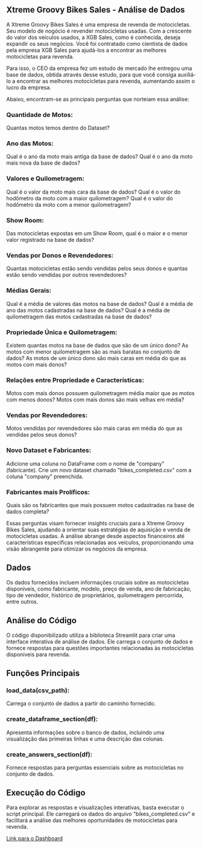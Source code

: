 ## Xtreme Groovy Bikes Sales - Análise de Dados

A Xtreme Groovy Bikes Sales é uma empresa de revenda de motocicletas. Seu modelo de nogócio é revender motocicletas usadas. Com a crescente do valor dos veículos usados, a XGB Sales, como é conhecida, deseja expandir os seus negócios. Você foi contratado como cientista de dados pela empresa XGB Sales para ajudá-los a encontrar as melhores motocicletas para revenda. 

Para isso, o CEO da empresa fez um estudo de mercado lhe entregou uma base de dados, obtida através desse estudo, para que você consiga auxiliá-lo a encontrar as melhores motocicletas para revenda, aumentando assim o lucro da empresa.

Abaixo, encontram-se as principais perguntas que norteiam essa análise:

### Quantidade de Motos:

Quantas motos temos dentro do Dataset?

###  Ano das Motos:

Qual é o ano da moto mais antiga da base de dados?
Qual é o ano da moto mais nova da base de dados?

### Valores e Quilometragem:

Qual é o valor da moto mais cara da base de dados?
Qual é o valor do hodômetro da moto com a maior quilometragem?
Qual é o valor do hodômetro da moto com a menor quilometragem?

### Show Room:

Das motocicletas expostas em um Show Room, qual é o maior e o menor valor registrado na base de dados?

### Vendas por Donos e Revendedores:

Quantas motocicletas estão sendo vendidas pelos seus donos e quantas estão sendo vendidas por outros revendedores?

### Médias Gerais:

Qual é a média de valores das motos na base de dados?
Qual é a média de ano das motos cadastradas na base de dados?
Qual é a média de quilometragem das motos cadastradas na base de dados?

### Propriedade Única e Quilometragem:

Existem quantas motos na base de dados que são de um único dono?
As motos com menor quilometragem são as mais baratas no conjunto de dados?
As motos de um único dono são mais caras em média do que as motos com mais donos?

### Relações entre Propriedade e Características:

Motos com mais donos possuem quilometragem média maior que as motos com menos donos?
Motos com mais donos são mais velhas em média?

### Vendas por Revendedores:

Motos vendidas por revendedores são mais caras em média do que as vendidas pelos seus donos?

### Novo Dataset e Fabricantes:

Adicione uma coluna no DataFrame com o nome de "company" (fabricante).
Crie um novo dataset chamado "bikes_completed.csv" com a coluna "company" preenchida.

### Fabricantes mais Prolíficos:

Quais são os fabricantes que mais possuem motos cadastradas na base de dados completa?

Essas perguntas visam fornecer insights cruciais para a Xtreme Groovy Bikes Sales, ajudando a orientar suas estratégias de aquisição e venda de motocicletas usadas. A análise abrange desde aspectos financeiros até características específicas relacionadas aos veículos, proporcionando uma visão abrangente para otimizar os negócios da empresa.

## Dados
Os dados fornecidos incluem informações cruciais sobre as motocicletas disponíveis, como fabricante, modelo, preço de venda, ano de fabricação, tipo de vendedor, histórico de proprietários, quilometragem percorrida, entre outros.

## Análise do Código

O código disponibilizado utiliza a biblioteca Streamlit para criar uma interface interativa de análise de dados. Ele carrega o conjunto de dados e fornece respostas para questões importantes relacionadas às motocicletas disponíveis para revenda.

## Funções Principais

### load_data(csv_path):

 Carrega o conjunto de dados a partir do caminho fornecido.

### create_dataframe_section(df):
 Apresenta informações sobre o banco de dados, incluindo uma visualização das primeiras linhas e uma descrição das colunas.

### create_answers_section(df): 

Fornece respostas para perguntas essenciais sobre as motocicletas no conjunto de dados.

## Execução do Código

Para explorar as respostas e visualizações interativas, basta executar o script principal. Ele carregará os dados do arquivo "bikes_completed.csv" e facilitará a análise das melhores oportunidades de motocicletas para revenda.

[Link para o Dashboard](https://pricemotoindia.streamlit.app/)


